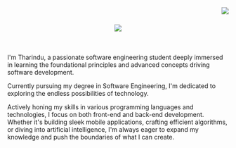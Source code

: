 <img align="right" src="https://visitor-badge.laobi.icu/badge?page_id=Tharindu-Wickramarachchi.Tharindu-Wickramarachchi" />

<h1 align="center">
    <img src="https://readme-typing-svg.herokuapp.com/?font=Righteous&size=35&center=true&vCenter=true&width=500&height=70&duration=4000&lines=Hi+There!+👋;+I'm+Tharindu!;" />
</h1>

<br/>
<div>
    
I'm Tharindu, a passionate software engineering student deeply immersed in learning the foundational principles and advanced concepts driving software development.

Currently pursuing my degree in Software Engineering, I'm dedicated to exploring the endless possibilities of technology.

Actively honing my skills in various programming languages and technologies, I focus on both front-end and back-end development. Whether it's building sleek mobile applications, crafting efficient algorithms, or diving into artificial intelligence, I'm always eager to expand my knowledge and push the boundaries of what I can create.
</div>
<!--

👋 Hi there! I'm Tharindu, a passionate software engineering student deeply immersed in learning the foundational principles and advanced concepts driving software development.

🎓 Currently pursuing my degree in Software Engineering, I'm dedicated to exploring the endless possibilities of technology.

💻 Actively honing my skills in various programming languages and technologies, I focus on [mention any specific areas of interest or specialization], whether it's building sleek web applications, crafting efficient algorithms, or diving into artificial intelligence. Always eager to expand my knowledge and push the boundaries of what I can create.
**Tharindu-Wickramarachchi/Tharindu-Wickramarachchi** is a ✨ _special_ ✨ repository because its `README.md` (this file) appears on your GitHub profile.

Here are some ideas to get you started:

- 🔭 I’m currently working on ...
- 🌱 I’m currently learning ...
- 👯 I’m looking to collaborate on ...
- 🤔 I’m looking for help with ...
- 💬 Ask me about ...
- 📫 How to reach me: ...
- 😄 Pronouns: ...
- ⚡ Fun fact: ...
-->
